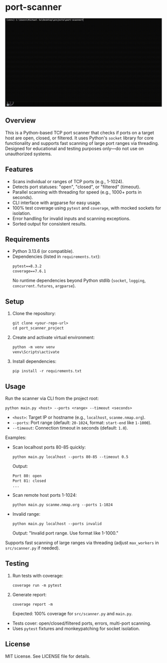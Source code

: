 # port-scanner

![Demo](demo.gif)

## Overview
This is a Python-based TCP port scanner that checks if ports on a target host are open, closed, or filtered. It uses Python's `socket` library for core functionality and supports fast scanning of large port ranges via threading. Designed for educational and testing purposes only—do not use on unauthorized systems.

## Features
- Scans individual or ranges of TCP ports (e.g., 1-1024).
- Detects port statuses: "open", "closed", or "filtered" (timeout).
- Parallel scanning with threading for speed (e.g., 1000+ ports in seconds).
- CLI interface with argparse for easy usage.
- 100% test coverage using `pytest` and `coverage`, with mocked sockets for isolation.
- Error handling for invalid inputs and scanning exceptions.
- Sorted output for consistent results.

## Requirements
- Python 3.13.6 (or compatible).
- Dependencies (listed in `requirements.txt`):
  ```
  pytest==8.3.2
  coverage==7.6.1
  ```
  No runtime dependencies beyond Python stdlib (`socket`, `logging`, `concurrent.futures`, `argparse`).

## Setup
1. Clone the repository:
   ```
   git clone <your-repo-url>
   cd port_scanner_project
   ```
2. Create and activate virtual environment:
   ```
   python -m venv venv
   venv\Scripts\activate
   ```
3. Install dependencies:
   ```
   pip install -r requirements.txt
   ```

## Usage
Run the scanner via CLI from the project root:
```
python main.py <host> --ports <range> --timeout <seconds>
```
- `<host>`: Target IP or hostname (e.g., `localhost`, `scanme.nmap.org`).
- `--ports`: Port range (default: `20-1024`, format: `start-end` like `1-1000`).
- `--timeout`: Connection timeout in seconds (default: `1.0`).

Examples:
- Scan localhost ports 80-85 quickly:
  ```
  python main.py localhost --ports 80-85 --timeout 0.5
  ```
  Output:
  ```
  Port 80: open
  Port 81: closed
  ...
  ```
- Scan remote host ports 1-1024:
  ```
  python main.py scanme.nmap.org --ports 1-1024
  ```
- Invalid range:
  ```
  python main.py localhost --ports invalid
  ```
  Output: "Invalid port range. Use format like 1-1000."

Supports fast scanning of large ranges via threading (adjust `max_workers` in `src/scanner.py` if needed).

## Testing
1. Run tests with coverage:
   ```
   coverage run -m pytest
   ```
2. Generate report:
   ```
   coverage report -m
   ```
   Expected: 100% coverage for `src/scanner.py` and `main.py`.
- Tests cover: open/closed/filtered ports, errors, multi-port scanning.
- Uses `pytest` fixtures and monkeypatching for socket isolation.

## License
MIT License. See LICENSE file for details.
